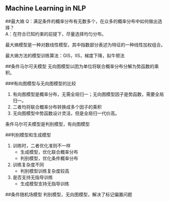 Machine Learning in NLP
-----------------------

##最大熵
Q：满足条件的概率分布有无数多个，在众多的概率分布中如何做出选择？  
A：在符合已知约束的前提下，尽量选择均匀分布。

最大熵模型是一种对数线性模型，其中指数部分表述为特征的一种线性加权组合。

最大熵方法的模型训练算法：GIS，IIS，梯度下降，拟牛顿法

##条件马尔可夫模型
无向图模型以团为单位将联合概率分布分解为势函数的乘积。

###有向图模型与无向图模型的比较
1. 有向图模型是概率分布，无需全局归一；无向图模型因子是势函数，需要全局归一。
2. 二者均将联合概率分布转换成多个因子的乘积
3. 无向图模型中势函数设计灵活，但是全局归一代价高。

条件马尔可夫模型是判别模型，有向图模型

##判别模型和生成模型
1. 训练时，二者优化准则不一样
   * 生成模型，优化联合概率分布
   * 判别模型，优化条件概率分布
2. 训练复杂度不同
   * 判别模型训练复杂度较高
3. 是否支持无指导训练
   * 生成模型支持无指导训练

##条件随机场模型
判别模型，无向图模型，解决了标记偏置问题
